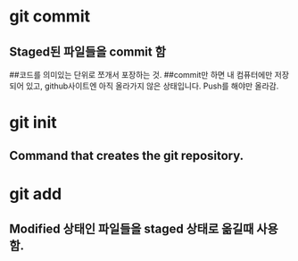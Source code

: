 # git commit
## Staged된 파일들을 commit 함
##코드를 의미있는 단위로 쪼개서 포장하는 것.
##commit만 하면 내 컴퓨터에만 저장되어 있고, github사이트엔 아직 올라가지 않은 상태입니다. Push를 해야만 올라감.

# git init
## Command that creates the git repository.

# git add
## Modified 상태인 파일들을 staged 상태로 옮길때 사용함.
